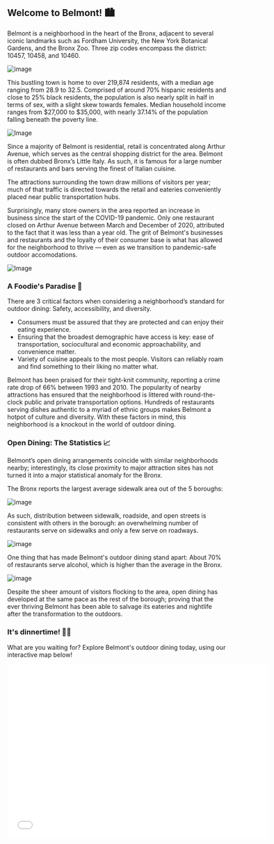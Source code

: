 ## Welcome to Belmont! 🏙

Belmont is a neighborhood in the heart of the Bronx, adjacent to several iconic landmarks such as Fordham University, the New York Botanical Gardens, and the Bronx Zoo. Three zip codes encompass the district: 10457, 10458, and 10460. 

![image](https://user-images.githubusercontent.com/92170069/142282673-a85c9db3-c9bf-4ac7-ba1b-379f4ae76b85.png)


This bustling town is home to over 219,874 residents, with a median age ranging from 28.9 to 32.5. Comprised of around 70% hispanic residents and close to 25% black residents,  the population is also nearly split in half in terms of sex, with a slight skew towards females. Median household income ranges from $27,000 to $35,000, with nearly 37.14% of the population falling beneath the poverty line. 

![Image](https://images.nycgo.com/image/fetch/q_auto:eco,w_1920/https://www.nycgo.com/images/uploads/11Neighborhoods/Arthur-Ave-Bronx-NYC-Photo-Brittany-Petronella__X9A4863.jpg)

Since a majority of Belmont is residential, retail is concentrated along Arthur Avenue, which serves as the central shopping district for the area. Belmont is often dubbed Bronx’s Little Italy. As such, it is famous for a large number of restaurants and bars serving the finest of Italian cuisine.

The attractions surrounding the town draw millions of visitors per year; much of that traffic is directed towards the retail and eateries conveniently placed near public transportation hubs.

Surprisingly, many store owners in the area reported an increase in business since the start of the COVID-19 pandemic. Only one restaurant closed on Arthur Avenue between March and December of 2020, attributed to the fact that it was less than a year old. The grit of Belmont's businesses and restaurants and the loyalty of their consumer base is what has allowed for the neighborhood to thrive — even as we transition to pandemic-safe outdoor accomodations.

![Image](https://secretnyc.co/wp-content/uploads/2020/06/117176868_3223942747661461_5697372931229265565_n-1024x683.jpg)

### A Foodie's Paradise 🍜

There are 3 critical factors when considering a neighborhood’s standard for outdoor dining: Safety, accessibility, and diversity.
- Consumers must be assured that they are protected and can enjoy their eating experience. 
- Ensuring that the broadest demographic have access is key: ease of transportation, sociocultural and economic approachability, and convenience matter.
- Variety of cuisine appeals to the most people. Visitors can reliably roam and find something to their liking no matter what.

Belmont has been praised for their tight-knit community, reporting a crime rate drop of 66% between 1993 and 2010. The popularity of nearby attractions has ensured that the neighborhood is littered with round-the-clock public and private transportation options. Hundreds of restaurants serving dishes authentic to a myriad of ethnic groups makes Belmont a hotpot of culture and diversity. With these factors in mind, this neighborhood is a knockout in the world of outdoor dining.

### Open Dining: The Statistics 📈

Belmont’s open dining arrangements coincide with similar neighborhoods nearby; interestingly, its close proximity to major attraction sites has not turned it into a major statistical anomaly for the Bronx.

The Bronx reports the largest average sidewalk area out of the 5 boroughs:

![image](https://user-images.githubusercontent.com/92170069/142283646-e829b8b0-f996-4d26-8008-0c5547075c46.png)

As such, distribution between sidewalk, roadside, and open streets is consistent with others in the borough: an overwhelming number of restaurants serve on sidewalks and only a few serve on roadways. 

![image](https://user-images.githubusercontent.com/92170069/142282770-06fba33c-4149-49d3-8fe8-7056fafeea76.png)

One thing that has made Belmont's outdoor dining stand apart: About 70% of restaurants serve alcohol, which is higher than the average in the Bronx.

![image](https://user-images.githubusercontent.com/92170069/142283379-cf837dbc-2b70-4caa-8dfc-85725d2e027d.png)

Despite the sheer amount of visitors flocking to the area, open dining has developed at the same pace as the rest of the borough; proving that the ever thriving Belmont has been able to salvage its eateries and nightlife after the transformation to the outdoors.

### It's dinnertime! 🍔🥂

What are you waiting for? Explore Belmont's outdoor dining today, using our interactive map below!

<iframe src="=belmont.html" width="600" height="400" frameborder="0" frameborder="0" marginwidth="0" marginheight="0" allowfullscreen></iframe>

